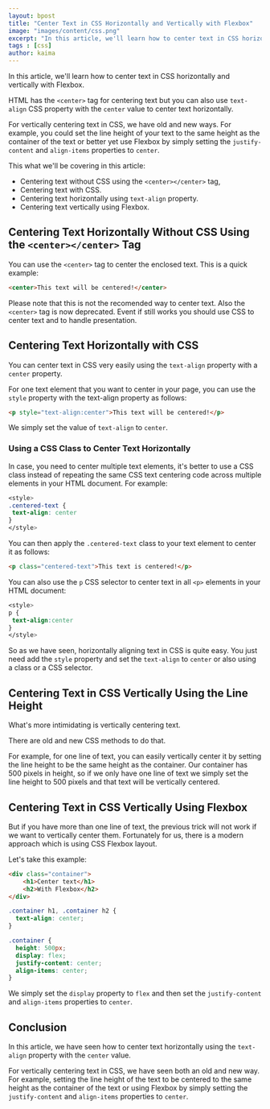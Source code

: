 ```yaml
---
layout: bpost
title: "Center Text in CSS Horizontally and Vertically with Flexbox"
image: "images/content/css.png"
excerpt: "In this article, we'll learn how to center text in CSS horizontally and vertically with Flexbox" 
tags : [css]
author: kaima 
---
```



In this article, we'll learn how to center text in CSS horizontally and vertically with Flexbox.

HTML has the `<center>` tag for centering text but you can also use `text-align` CSS property with the `center` value to center text horizontally.

For vertically centering text in CSS, we have old and new ways. For example, you could set the line height  of your text to the same height as the container of the text or better yet use Flexbox by simply setting the `justify-content` and `align-items` properties to `center`.


This what we'll be covering in this article:

-   Centering text without CSS using the `<center></center>` tag,
-   Centering text with CSS.
-  Centering text horizontally using  `text-align` property.
- Centering text vertically using Flexbox.

## Centering Text Horizontally Without CSS Using the `<center></center>` Tag

You can use the `<center>` tag to center the enclosed text. This is a quick example:

```html
<center>This text will be centered!</center>
```

Please note that this is not the recomended way to center text. Also the `<center>` tag is now deprecated. Event if still works you should use CSS to center text and to handle presentation. 

## Centering Text Horizontally with CSS

You can center text in CSS very easily using the `text-align` property with a `center` property.

For one text element that you want to center in your page, you can use the `style` property with the text-align property as follows:
 
```html 
<p style="text-align:center">This text will be centered!</p>
```

We simply set the value of `text-align` to `center`. 

### Using a CSS Class to Center Text Horizontally

In case, you need to center multiple text elements, it's better to use a CSS class instead of repeating the same CSS text centering code across multiple elements in your HTML document. For example:


```css
<style>
.centered-text {
 text-align: center
}
</style>
```

You can then apply the `.centered-text` class to your text element to center it as follows:

```html
<p class="centered-text">This text is centered!</p>
```

You can also use the `p` CSS selector to center text in  all `<p>` elements in your HTML document:

```css
<style>
p {
 text-align:center
}
</style>
```

So as we have seen, horizontally aligning text in CSS is quite easy. You just need add the `style` property and set the `text-align` to `center` or also using a class or a CSS selector.

## Centering Text in CSS Vertically Using the Line Height

What's more intimidating is vertically centering text.

There are old and new CSS methods to do that.

For example, for one line of text, you can easily vertically center it by setting the line height to be the same height as the container. Our container has 500 pixels in height, so if we only have one line of text we simply set the line height to 500 pixels and that text will be vertically centered.

## Centering Text in CSS Vertically Using Flexbox


But if you have more than one line of text, the previous trick will not work if we want to vertically center them. Fortunately for us, there is a modern approach which is using CSS Flexbox layout.

Let's take this example:

```html
<div class="container">
    <h1>Center text</h1>
    <h2>With Flexbox</h2>
</div>
```

```css
.container h1, .container h2 {
  text-align: center;
}

.container {
  height: 500px;
  display: flex;
  justify-content: center;
  align-items: center;
}
```

We simply set the `display` property to `flex` and then set the `justify-content` and `align-items` properties to `center`.

## Conclusion

In this article, we have seen how to center text horizontally using the `text-align` property with the `center` value.

For vertically centering text in CSS, we have seen both an old and new way. For example, setting the line height  of the text to be centered to the same height as the container of the text or using Flexbox by simply setting the `justify-content` and `align-items` properties to `center`.



